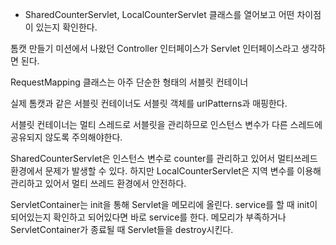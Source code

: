 - SharedCounterServlet, LocalCounterServlet 클래스를 열어보고 어떤 차이점이 있는지 확인한다.

톰캣 만들기 미션에서 나왔던 Controller 인터페이스가 Servlet 인터페이스라고 생각하면 된다.

RequestMapping 클래스는 아주 단순한 형태의 서블릿 컨테이너

실제 톰캣과 같은 서블릿 컨테이너도 서블릿 객체를 urlPatterns과 매핑한다.

서블릿 컨테이너는 멀티 스레드로 서블릿을 관리하므로 인스턴스 변수가 다른 스레드에 공유되지 않도록 주의해야한다.



SharedCounterServlet은 인스턴스 변수로 counter를 관리하고 있어서 멀티쓰레드 환경에서 문제가 발생할 수 있다. 하지만 LocalCounterServlet은 지역 변수를 이용해 관리하고 있어서 멀티 쓰레드 환경에서 안전하다.



ServletContainer는 init을 통해 Servlet을 메모리에 올린다. service를 할 때 init이 되어있는지 확인하고 되어있다면 바로 service를 한다. 메모리가 부족하거나 ServletContainer가 종료될 때 Servlet들을 destroy시킨다.


